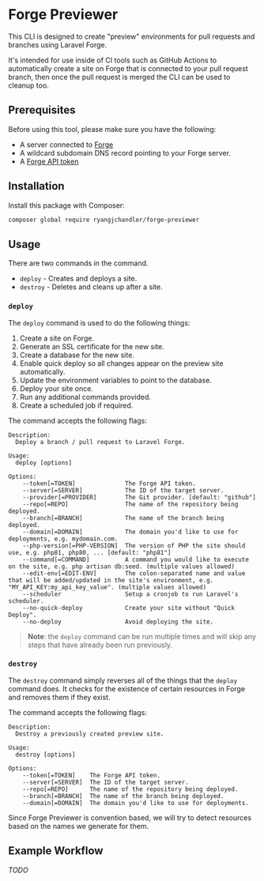 # Forge Previewer

This CLI is designed to create "preview" environments for pull requests and branches using Laravel Forge.

It's intended for use inside of CI tools such as GitHub Actions to automatically create a site on Forge that is connected to your pull request branch, then once the pull request is merged the CLI can be used to cleanup too.

## Prerequisites

Before using this tool, please make sure you have the following:
* A server connected to [Forge](https://forge.laravel.com)
* A wildcard subdomain DNS record pointing to your Forge server.
* A [Forge API token](https://forge.laravel.com/docs/1.0/accounts/api.html)

## Installation

Install this package with Composer:

```sh
composer global require ryangjchandler/forge-previewer
```

## Usage

There are two commands in the command.

* `deploy` - Creates and deploys a site.
* `destroy` - Deletes and cleans up after a site.

### `deploy`

The `deploy` command is used to do the following things:

1. Create a site on Forge.
2. Generate an SSL certificate for the new site.
3. Create a database for the new site.
4. Enable quick deploy so all changes appear on the preview site automatically.
4. Update the environment variables to point to the database.
5. Deploy your site once.
6. Run any additional commands provided.
7. Create a scheduled job if required.

The command accepts the following flags:

```
Description:
  Deploy a branch / pull request to Laravel Forge.

Usage:
  deploy [options]

Options:
    --token[=TOKEN]              The Forge API token.
    --server[=SERVER]            The ID of the target server.
    --provider[=PROVIDER]        The Git provider. [default: "github"]
    --repo[=REPO]                The name of the repository being deployed.
    --branch[=BRANCH]            The name of the branch being deployed.
    --domain[=DOMAIN]            The domain you'd like to use for deployments, e.g. mydomain.com.
    --php-version[=PHP-VERSION]  The version of PHP the site should use, e.g. php81, php80, ... [default: "php81"]
    --command[=COMMAND]          A command you would like to execute on the site, e.g. php artisan db:seed. (multiple values allowed)
    --edit-env[=EDIT-ENV]        The colon-separated name and value that will be added/updated in the site's environment, e.g. "MY_API_KEY:my_api_key_value". (multiple values allowed)
    --scheduler                  Setup a cronjob to run Laravel's scheduler.
    --no-quick-deploy            Create your site without "Quick Deploy".
    --no-deploy                  Avoid deploying the site.
```

> **Note**: the `deploy` command can be run multiple times and will skip any steps that have already been run previously.

### `destroy`

The `destroy` command simply reverses all of the things that the `deploy` command does. It checks for the existence of certain resources in Forge and removes them if they exist.

The command accepts the following flags:

```
Description:
  Destroy a previously created preview site.

Usage:
  destroy [options]

Options:
    --token[=TOKEN]    The Forge API token.
    --server[=SERVER]  The ID of the target server.
    --repo[=REPO]      The name of the repository being deployed.
    --branch[=BRANCH]  The name of the branch being deployed.
    --domain[=DOMAIN]  The domain you'd like to use for deployments.
```

Since Forge Previewer is convention based, we will try to detect resources based on the names we generate for them.

## Example Workflow

_TODO_

